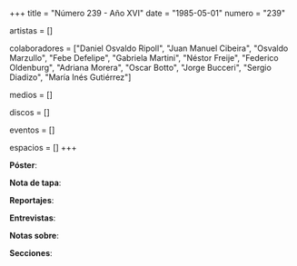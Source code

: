 +++
title = "Número 239 - Año XVI"
date = "1985-05-01"
numero = "239"

artistas = []

colaboradores = ["Daniel Osvaldo Ripoll", "Juan Manuel Cibeira", "Osvaldo Marzullo", "Febe Defelipe", "Gabriela Martini", "Néstor Freije", "Federico Oldenburg", "Adriana Morera", "Oscar Botto", "Jorge Bucceri", "Sergio Diadizo", "María Inés Gutiérrez"]

medios = []

discos = []

eventos = []

espacios = []
+++

**Póster**: 

**Nota de tapa**: 

**Reportajes**: 

**Entrevistas**: 

**Notas sobre**:

**Secciones**:
